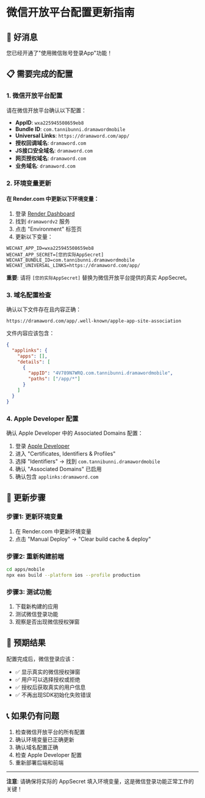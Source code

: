 # 微信开放平台配置更新指南

## 🎉 好消息
您已经开通了"使用微信账号登录App"功能！

## 📋 需要完成的配置

### 1. 微信开放平台配置
请在微信开放平台确认以下配置：

- **AppID**: `wxa225945508659eb8`
- **Bundle ID**: `com.tannibunni.dramawordmobile`
- **Universal Links**: `https://dramaword.com/app/`
- **授权回调域名**: `dramaword.com`
- **JS接口安全域名**: `dramaword.com`
- **网页授权域名**: `dramaword.com`
- **业务域名**: `dramaword.com`

### 2. 环境变量更新

#### 在 Render.com 中更新以下环境变量：

1. 登录 [Render Dashboard](https://dashboard.render.com)
2. 找到 `dramawordv2` 服务
3. 点击 "Environment" 标签页
4. 更新以下变量：

```
WECHAT_APP_ID=wxa225945508659eb8
WECHAT_APP_SECRET=[您的实际AppSecret]
WECHAT_BUNDLE_ID=com.tannibunni.dramawordmobile
WECHAT_UNIVERSAL_LINKS=https://dramaword.com/app/
```

**重要**: 请将 `[您的实际AppSecret]` 替换为微信开放平台提供的真实 AppSecret。

### 3. 域名配置检查

确认以下文件存在且内容正确：

```
https://dramaword.com/app/.well-known/apple-app-site-association
```

文件内容应该包含：
```json
{
  "applinks": {
    "apps": [],
    "details": [
      {
        "appID": "4V789N7WRQ.com.tannibunni.dramawordmobile",
        "paths": ["/app/*"]
      }
    ]
  }
}
```

### 4. Apple Developer 配置

确认 Apple Developer 中的 Associated Domains 配置：

1. 登录 [Apple Developer](https://developer.apple.com)
2. 进入 "Certificates, Identifiers & Profiles"
3. 选择 "Identifiers" → 找到 `com.tannibunni.dramawordmobile`
4. 确认 "Associated Domains" 已启用
5. 确认包含 `applinks:dramaword.com`

## 🔧 更新步骤

### 步骤1: 更新环境变量
1. 在 Render.com 中更新环境变量
2. 点击 "Manual Deploy" → "Clear build cache & deploy"

### 步骤2: 重新构建前端
```bash
cd apps/mobile
npx eas build --platform ios --profile production
```

### 步骤3: 测试功能
1. 下载新构建的应用
2. 测试微信登录功能
3. 观察是否出现微信授权弹窗

## 🎯 预期结果

配置完成后，微信登录应该：
- ✅ 显示真实的微信授权弹窗
- ✅ 用户可以选择授权或拒绝
- ✅ 授权后获取真实的用户信息
- ✅ 不再出现SDK初始化失败错误

## 📞 如果仍有问题

1. 检查微信开放平台的所有配置
2. 确认环境变量已正确更新
3. 确认域名配置正确
4. 检查 Apple Developer 配置
5. 重新部署后端和前端

---

**注意**: 请确保将实际的 AppSecret 填入环境变量，这是微信登录功能正常工作的关键！ 
